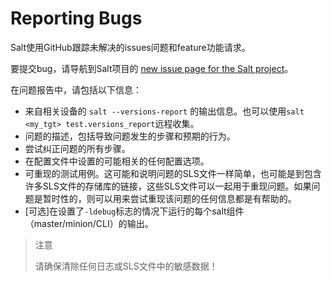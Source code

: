# Reporting Bugs

Salt使用GitHub跟踪未解决的issues问题和feature功能请求。

要提交bug，请导航到Salt项目的 [ new issue page for the Salt project](https://github.com/saltstack/salt/issues/new)。

在问题报告中，请包括以下信息：
- 来自相关设备的 `salt --versions-report` 的输出信息。也可以使用`salt <my_tgt> test.versions_report`远程收集。
- 问题的描述，包括导致问题发生的步骤和预期的行为。
- 尝试纠正问题的所有步骤。
- 在配置文件中设置的可能相关的任何配置选项。
- 可重现的测试用例。这可能和说明问题的SLS文件一样简单，也可能是到包含许多SLS文件的存储库的链接，这些SLS文件可以一起用于重现问题。如果问题是暂时性的，则可以用来尝试重现该问题的任何信息都是有帮助的。
- [可选]在设置了`-ldebug`标志的情况下运行的每个salt组件（master/minion/CLI）的输出。

> 注意
>
> 请确保清除任何日志或SLS文件中的敏感数据！
